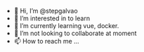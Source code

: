 - 👋 Hi, I’m @stepgalvao
- 👀 I’m interested in to learn
- 🌱 I’m currently learning vue, docker.
- 💞️ I’m not looking to collaborate at moment
- 📫 How to reach me ...

<!---
stepgalvao/stepgalvao is a ✨ special ✨ repository because its `README.md` (this file) appears on your GitHub profile.
You can click the Preview link to take a look at your changes.
--->
